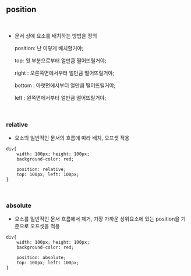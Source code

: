 ## position

<br>

- 문서 상에 요소를 배치하는 방법을 정의

  position: 난 이렇게 배치할거야;

  top: 윗 부분으로부터 얼만큼 떨어뜨릴거야;

  right : 오른쪽면에서부터 얼만큼 떨어뜨릴거야;

  bottom : 아랫면에서부터 얼만큼 떨어뜨릴거야;

  left : 왼쪽면에서부터 얼만큼 떨어뜨릴거야;

<br>

### relative

- 요소의 일반적인 문서의 흐름에 따라 배치, 오프셋 적용

```
div{
	width: 100px; height: 100px;
	background-color: red;
	
	position: relative;
	top: 100px; left: 100px;
}
```

<br>

### absolute

- 요소를 일반적인 문서 흐름에서 제거, 가장 가까운 상위요소에 있는 position을 기준으로 오프셋을 적용

```
div{
	width: 100px; height: 100px;
	background-color: red;
	
	position: absolute;
	top: 100px; left: 100px;
}
```

